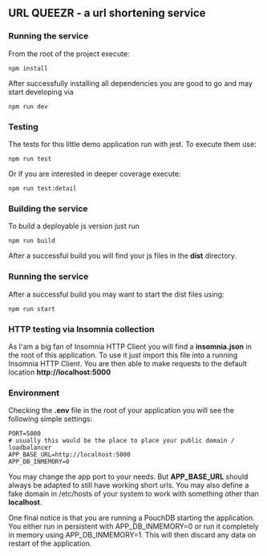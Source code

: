 ## URL QUEEZR -  a url shortening service

### Running the service
From the root of the project execute:
```
npm install
```
After successfully installing all dependencies you are good to go and may start developing via
```
npm run dev
```

### Testing 
The tests for this little demo application run with jest. To execute them use:
```
npm run test
```
Or if you are interested in deeper coverage execute:
```
npm run test:detail
```

### Building the service 
To build a deployable js version just run 
```
npm run build
```
After a successful build you will find your js files in the **dist** directory.

### Running the service
After a successful build you may want to start the dist files using:
```
npm run start
```

### HTTP testing via Insomnia collection
As I'am a big fan of Insomnia HTTP Client you will find a **insomnia.json** in the root of this application.
To use it just import this file into a running Insomnia HTTP Client. You are then able to make requests to the default
location **http://localhost:5000**

### Environment 
Checking the **.env** file in the root of your application you will see the following simple settings:
```
PORT=5000
# usually this would be the place to place your public domain / loadbalancer
APP_BASE_URL=http://localhost:5000
APP_DB_INMEMORY=0
```
You may change the app port to your needs. But **APP_BASE_URL** should always be adapted to still have working short urls. You may also define
a fake domain in /etc/hosts of your system to work with something other than **localhost**.

One final notice is that you are running a PouchDB starting the application. You either run in persistent with APP_DB_INMEMORY=0 or run it completely 
in memory using APP_DB_INMEMORY=1. This will then discard any data on restart of the application.